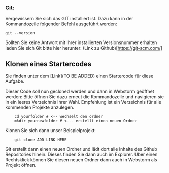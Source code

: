 ### Git: 

Vergewissern Sie sich das GIT installiert ist. Dazu kann in der Kommandozeile folgender Befehl ausgeführt werden:
~~~shell    
git --version
~~~

Sollten Sie keine Antwort mit Ihrer installierten Versionsnummer erhalten laden Sie sich Git bitte hier herunter:
(Link zu Github)[https://git-scm.com/]


## Klonen eines Startercodes

Sie finden unter dem [Link](TO BE ADDED) einen Startercode für diese Aufgabe.

Dieser Code soll nun gecloned werden und dann in Webstorm geöffnet werden:
Bitte öffnen Sie dazu erneut die Kommandozeile und navigieren sie in ein leeres Verzeichnis Ihrer Wahl.
Empfehlung ist ein Verzeichnis für alle kommenden Projekte anzulegen.
~~~shell
    cd yourfolder # <-- wechselt den ordner
    mkdir yournewfolder # <--- erstellt einen neuen Ordner
~~~

Klonen Sie sich dann unser Beispielprojekt:

~~~shell
    git clone ADD LINK HERE
~~~

Git erstellt dann einen neuen Ordner und lädt dort alle Inhalte des Github Repositories hinein. Dieses finden Sie dann auch im Explorer.
Über einen Rechtsklick können Sie diesen neuen Ordner dann auch in Webstorm als Projekt öffnen.

